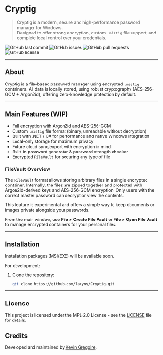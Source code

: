 # Cryptig

> Cryptig is a modern, secure and high-performance password manager for Windows.  
> Designed to offer strong encryption, custom `.mistig` file support, and complete local control over your credentials.

![GitHub last commit](https://img.shields.io/github/last-commit/laxyny/Cryptig?style=for-the-badge)
![GitHub issues](https://img.shields.io/github/issues/laxyny/Cryptig?style=for-the-badge)
![GitHub pull requests](https://img.shields.io/github/issues-pr/laxyny/Cryptig?style=for-the-badge)
![GitHub license](https://img.shields.io/github/license/laxyny/Cryptig?style=for-the-badge)

---

## About

Cryptig is a file-based password manager using encrypted `.mistig` containers.
All data is locally stored, using robust cryptography (AES-256-GCM + Argon2id), offering zero-knowledge protection by default.

---

## Main Features (WIP)

- Full encryption with Argon2id and AES-256-GCM
- Custom `.mistig` file format (binary, unreadable without decryption)
- Built with .NET / C# for performance and native Windows integration
- Local-only storage for maximum privacy
- Future cloud sync/export with encryption in mind
- Built-in password generator & password strength checker
- Encrypted `FileVault` for securing any type of file

### FileVault Overview

The `FileVault` format allows storing arbitrary files in a single encrypted
container. Internally, the files are zipped together and protected with
Argon2id-derived keys and AES-256-GCM encryption. Only users with the correct
master password can decrypt or view the contents.

This feature is experimental and offers a simple way to keep documents or
images private alongside your passwords.

From the main window, use **File > Create File Vault** or **File > Open File Vault**
to manage encrypted containers for your personal files.

---

## Installation

Installation packages (MSI/EXE) will be available soon.

For development:
1. Clone the repository:
   ```bash
   git clone https://github.com/laxyny/Cryptig.git

---

## License

This project is licensed under the MPL-2.0 License - see the [LICENSE](LICENSE) file for details.

## Credits

Developed and maintained by [Kevin Gregoire](https://github.com/laxyny).
